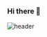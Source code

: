 ### Hi there 👋

![header](https://capsule-render.vercel.app/api?type=waving&color=timeGradient&height=300&section=header&text=capsule%20render&fontSize=90)

<!--
**heogeon0/heogeon0** is a ✨ _special_ ✨ repository because its `README.md` (this file) appears on your GitHub profile.

Here are some ideas to get you started:

- 🔭 I’m currently working on ...
- 🌱 I’m currently learning ...
- 👯 I’m looking to collaborate on ...
- 🤔 I’m looking for help with ...
- 💬 Ask me about ...
- 📫 How to reach me: ...
- 😄 Pronouns: ...
- ⚡ Fun fact: ...
-->
